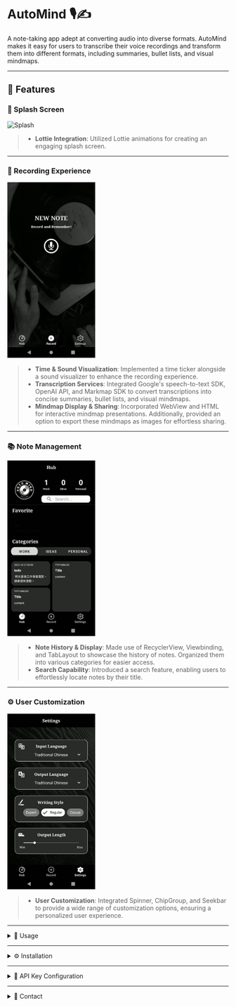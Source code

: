 # AutoMind 🎙️✍️
A note-taking app adept at converting audio into diverse formats. AutoMind makes it easy for users to transcribe their voice recordings and transform them into different formats, including summaries, bullet lists, and visual mindmaps.

---

## 🌟 Features 

### 🚀 Splash Screen
<img src="./assets/gifs/splash.gif" alt="Splash" width="200"/>

> - **Lottie Integration**: Utilized Lottie animations for creating an engaging splash screen.

---

### 🎤 Recording Experience
<img src="./assets/gifs/record.gif" alt="Record" width="200"/>

> - **Time & Sound Visualization**: Implemented a time ticker alongside a sound visualizer to enhance the recording experience.<br>
> - **Transcription Services**:  Integrated Google's speech-to-text SDK, OpenAI API, and Markmap SDK to convert transcriptions into concise summaries, bullet lists, and visual mindmaps.<br>
> - **Mindmap Display & Sharing**: Incorporated WebView and HTML for interactive mindmap presentations. Additionally, provided an option to export these mindmaps as images for effortless sharing.
---

### 📚 Note Management
<img src="./assets/gifs/hub.gif" alt="Hub" width="200"/>

> - **Note History & Display**: Made use of RecyclerView, Viewbinding, and TabLayout to showcase the history of notes. Organized them into various categories for easier access.<br>
> - **Search Capability**: Introduced a search feature, enabling users to effortlessly locate notes by their title.

---

### ⚙️ User Customization
<img src="./assets/gifs/settings.gif" alt="Settings" width="200"/>

> - **User Customization**: Integrated Spinner, ChipGroup, and Seekbar to provide a wide range of customization options, ensuring a personalized user experience.

---

<details>
<summary> 🎯 Usage</summary>

1. **Splash**: Upon launching, enjoy the engaging Lottie-animated splash screen while the app initializes.
2. **Recording Notes**: 
   - Tap on the 'Record' icon.
   - As you speak, observe the time ticker and sound visualizer to track your recording.
   - Once the recording concludes, swipe through different pages to view the transcription in various formats: summary, bullet list, or visual mindmap.
3. **Reviewing Notes**: 
   - Go to the 'Hub' section to view all your notes.
   - Notes are organized into categories for easy access. Tap on categories like 'Work', 'Ideas' or 'Personal'.
   - Use the search feature to quickly find notes by title.
   - Mark any note as 'Favorite' to add it to the 'Favorites' list for quicker access.
4. **Personalizing Settings**: 
    - Navigate to the 'Settings' menu.
    - Here you can:
      - Select the preferred language for audio input.
      - Choose your desired note output language.
      - Decide the note output style.
      - Adjust the summary output length to your liking.

</details>

---

<details>
<summary> ⚙️ Installation</summary>

1. **Download APK**: Use the [provided link](https://reurl.cc/v6EQ3e) to download the AutoMind APK.
2. **Allow Unknown Sources**: On your Android device, go to `Settings > Security`. Enable the option to allow installations from unknown sources.
3. **Install**: Locate the downloaded APK in your 'Downloads' folder and tap on it. Confirm the installation.
4. **Launch**: Once installed, open AutoMind from your list of applications to start taking notes!

</details>

---

<details>
<summary> 🔑 API Key Configuration</summary>

1. **Google's speech-to-text**:
   - Visit [Google Cloud Console](https://console.cloud.google.com/).
   - Create a new project and enable the Speech-to-Text API.
   - Generate an API key for your project.
   - Insert this key in the `[local.properties]`.

2. **OpenAI API**:
   - Go to [OpenAI](https://www.openai.com/).
   - Register for an API key.
   - Once received, add this key to `[[local.properties]`.

</details>

---

<details>
<summary> 💌 Contact</summary>

For any questions, feedback, or collaboration inquiries, you can reach out via:

-  [**My LinkedIn**](https://www.linkedin.com/in/010)
-  [**My Email**](leilanilin10@gmail.com)
-  [**My GitHub**](https://github.com/010g)

Feel free to share your experiences, suggestions, or ask questions related to the AutoMind project!

</details>
